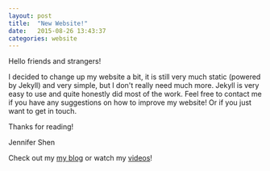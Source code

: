 ```yaml
---
layout: post
title:  "New Website!"
date:   2015-08-26 13:43:37
categories: website
---
```


Hello friends and strangers!

I decided to change up my website a bit, it is still very much static (powered by Jekyll) and very simple, but I don't really need much more. Jekyll is very easy to use and quite honestly did most of the work. Feel free to contact me if you have any suggestions on how to improve my website! Or if you just want to get in touch.

Thanks for reading!

Jennifer Shen


Check out my [my blog][blog]
or watch my [videos][youtube]!

[blog]:      https://medium.com/@Jennifer_Shen
[youtube]:  https://www.youtube.com/channel/UCAS0eiruuvXXB0hU58MtA0A

